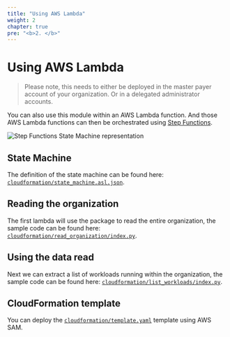 ```yaml
---
title: "Using AWS Lambda"
weight: 2
chapter: true
pre: "<b>2. </b>"
---
```


# Using AWS Lambda

> Please note, this needs to either be deployed in the master payer account of your organization. Or in a delegated administrator accounts.

You can also use this module within an AWS Lambda function. And those AWS Lambda functions can then be orchestrated using [Step Functions](https://docs.aws.amazon.com/step-functions/latest/dg/welcome.html).

![Step Functions State Machine representation](/images/stepfunctions_graph.svg)

## State Machine

The definition of the state machine can be found here: [`cloudformation/state_machine.asl.json`](https://github.com/binxio/landingzone-organization/blob/main/cloudformation/state_machine.asl.json).

## Reading the organization

The first lambda will use the package to read the entire organization, the sample code can be found here: [`cloudformation/read_organization/index.py`](https://github.com/binxio/landingzone-organization/blob/main/cloudformation/read_organization/index.py).

## Using the data read

Next we can extract a list of workloads running within the organization, the sample code can be found here: [`cloudformation/list_workloads/index.py`](https://github.com/binxio/landingzone-organization/blob/main/cloudformation/list_workloads/index.py). 

## CloudFormation template

You can deploy the [`cloudformation/template.yaml`](https://github.com/binxio/landingzone-organization/blob/main/cloudformation/template.yaml) template using AWS SAM.
